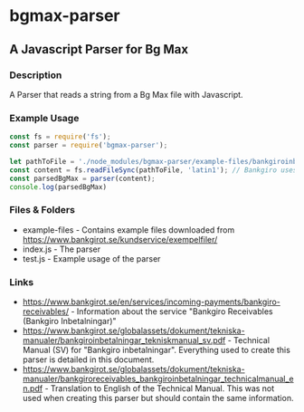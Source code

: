 # bgmax-parser

## A Javascript Parser for Bg Max

### Description
A Parser that reads a string from a Bg Max file with Javascript.

### Example Usage
```js
const fs = require('fs');
const parser = require('bgmax-parser');

let pathToFile = './node_modules/bgmax-parser/example-files/bankgiroinbetalningar_exempelfil_avtal-om-ocr-kontroll_checksiffra_langd_sv.txt'
const content = fs.readFileSync(pathToFile, 'latin1'); // Bankgiro uses latin1 encoding
const parsedBgMax = parser(content);
console.log(parsedBgMax)
```

### Files & Folders

- example-files - Contains example files downloaded from https://www.bankgirot.se/kundservice/exempelfiler/
- index.js - The parser
- test.js - Example usage of the parser

### Links
- https://www.bankgirot.se/en/services/incoming-payments/bankgiro-receivables/ - Information about the service "Bankgiro Receivables (Bankgiro Inbetalningar)"
- https://www.bankgirot.se/globalassets/dokument/tekniska-manualer/bankgiroinbetalningar_tekniskmanual_sv.pdf - Technical Manual (SV) for "Bankgiro inbetalningar". Everything used to create this parser is detailed in this document.
- https://www.bankgirot.se/globalassets/dokument/tekniska-manualer/bankgiroreceivables_bankgiroinbetalningar_technicalmanual_en.pdf - Translation to English of the Technical Manual. This was not used when creating this parser but should contain the same information.